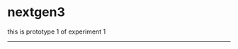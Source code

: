# nextgen3
this is prototype 1 of experiment 1

-------------------------------------------------------------------------------------